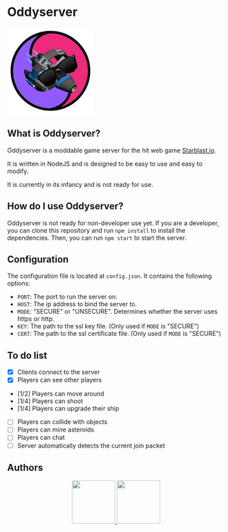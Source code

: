# Oddyserver
<img src="./images/oddyserver.png" width="200" height="200">

## What is Oddyserver?
Oddyserver is a moddable game server for the hit web game [Starblast.io](https://starblast.io/).

It is written in NodeJS and is designed to be easy to use and easy to modify.

It is currently in its infancy and is not ready for use.

## How do I use Oddyserver?
Oddyserver is not ready for non-developer use yet. If you are a developer, you can clone this repository and run `npm install` to install the dependencies. Then, you can run `npm start` to start the server.

## Configuration
The configuration file is located at `config.json`. It contains the following options:
- `PORT`: The port to run the server on.
- `HOST`: The ip address to bind the server to.
- `MODE`: "SECURE" or "UNSECURE". Determines whether the server uses https or http.
- `KEY`: The path to the ssl key file. (Only used if `MODE` is "SECURE")
- `CERT`: The path to the ssl certificate file. (Only used if `MODE` is "SECURE")

## To do list
- [X] Clients connect to the server
- [X] Players can see other players
- [1/2] Players can move around
- [1/4] Players can shoot
- [1/4] Players can upgrade their ship
- [ ] Players can collide with objects
- [ ] Players can mine asteroids
- [ ] Players can chat
- [ ] Server automatically detects the current join packet

## Authors
<p align="center">
  <a href="https://github.com/dpleshkov">
    <img src="https://avatars.githubusercontent.com/u/22554516?v=4" width="100" height="100">
  </a>
  <a href="https://github.com/PixelMelt">
    <img src="https://avatars.githubusercontent.com/u/44953835?v=4" width="100" height="100">
  </a>
</p>